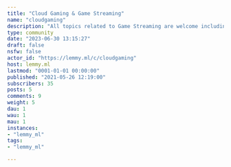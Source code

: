 ```yaml
---
title: "Cloud Gaming & Game Streaming" 
name: "cloudgaming"
description: "All topics related to Game Streaming are welcome including Stadia, GeForce NOW, Steam Link and so on."
type: community
date: "2023-06-30 13:15:27"
draft: false
nsfw: false
actor_id: "https://lemmy.ml/c/cloudgaming"
host: lemmy.ml
lastmod: "0001-01-01 00:00:00"
published: "2021-05-26 12:19:00"
subscribers: 35
posts: 5
comments: 9
weight: 5
dau: 1
wau: 1
mau: 1
instances:
- "lemmy_ml"
tags: 
- "lemmy_ml"

---
```

